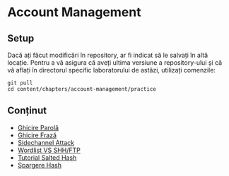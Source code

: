 # Account Management

## Setup

Dacă ați făcut modificări în repository, ar fi indicat să le salvați în altă locație.
Pentru a vă asigura că aveți ultima versiune a repository-ului și că vă aflați în directorul specific laboratorului de astăzi, utilizați comenzile:

```
git pull
cd content/chapters/account-management/practice
```

## Conținut

- [Ghicire Parolă](./support/password-guessing/README.md)
- [Ghicire Frază](./support/passphrase-guessing/README.md)
- [Sidechannel Attack](./support/sidechannel/README.md)
- [Wordlist VS SHH/FTP](./support/service-wordlist/README.md)
- [Tutorial Salted Hash](./support/salthash/README.md)
- [Spargere Hash](./support/breakhash/README.md)
